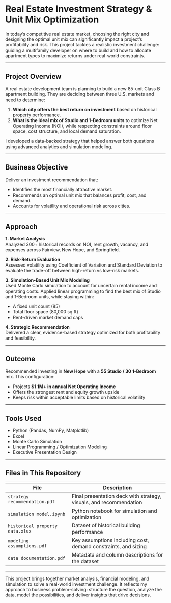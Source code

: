 # Real Estate Investment Strategy & Unit Mix Optimization

In today’s competitive real estate market, choosing the right city and designing the optimal unit mix can significantly impact a project’s profitability and risk. This project tackles a realistic investment challenge: guiding a multifamily developer on where to build and how to allocate apartment types to maximize returns under real-world constraints.

---

## Project Overview

A real estate development team is planning to build a new 85-unit Class B apartment building. They are deciding between three U.S. markets and need to determine:
1. **Which city offers the best return on investment** based on historical property performance.
2. **What is the ideal mix of Studio and 1-Bedroom units** to optimize Net Operating Income (NOI), while respecting constraints around floor space, cost structure, and local demand saturation.

I developed a data-backed strategy that helped answer both questions using advanced analytics and simulation modeling.

---

## Business Objective

Deliver an investment recommendation that:
- Identifies the most financially attractive market.
- Recommends an optimal unit mix that balances profit, cost, and demand.
- Accounts for volatility and operational risk across cities.

---

## Approach

**1. Market Analysis**  
Analyzed 300+ historical records on NOI, rent growth, vacancy, and expenses across Fairview, New Hope, and Springfield.

**2. Risk-Return Evaluation**  
Assessed volatility using Coefficient of Variation and Standard Deviation to evaluate the trade-off between high-return vs low-risk markets.

**3. Simulation-Based Unit Mix Modeling**  
Used Monte Carlo simulation to account for uncertain rental income and operating costs. Applied linear programming to find the best mix of Studio and 1-Bedroom units, while staying within:
- A fixed unit count (85)
- Total floor space (80,000 sq ft)
- Rent-driven market demand caps

**4. Strategic Recommendation**  
Delivered a clear, evidence-based strategy optimized for both profitability and feasibility.

---

## Outcome

Recommended investing in **New Hope** with a **55 Studio / 30 1-Bedroom** mix. This configuration:
- Projects **$1.1M+ in annual Net Operating Income**
- Offers the strongest rent and equity growth upside
- Keeps risk within acceptable limits based on historical volatility

---

## Tools Used

- Python (Pandas, NumPy, Matplotlib)
- Excel
- Monte Carlo Simulation
- Linear Programming / Optimization Modeling
- Executive Presentation Design

---

## Files in This Repository

| File | Description |
|------|-------------|
| `strategy recommendation.pdf` | Final presentation deck with strategy, visuals, and recommendation |
| `simulation model.ipynb` | Python notebook for simulation and optimization |
| `historical property data.xlsx` | Dataset of historical building performance |
| `modeling assumptions.pdf` | Key assumptions including cost, demand constraints, and sizing |
| `data documentation.pdf` | Metadata and column descriptions for the dataset |

---


This project brings together market analysis, financial modeling, and simulation to solve a real-world investment challenge. It reflects my approach to business problem-solving: structure the question, analyze the data, model the possibilities, and deliver insights that drive decisions.



